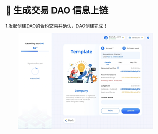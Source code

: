 # 👏 生成交易 DAO 信息上链

1.发起创建DAO的合约交易并确认，DAO创建完成！

<figure><img src="../../.gitbook/assets/image (2) (3).png" alt=""><figcaption></figcaption></figure>
